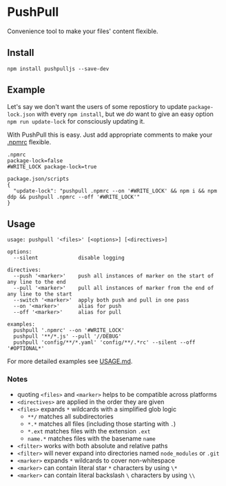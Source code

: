 # PushPull
Convenience tool to make your files' content flexible.

## Install
```
npm install pushpulljs --save-dev
```

## Example
Let's say we don't want the users of some repostiory to update `package-lock.json` with every `npm install`, but we _do_ want to give an easy option `npm run update-lock` for consciously updating it.

With PushPull this is easy. Just add appropriate comments to make your [.npmrc](./.npmrc) flexible.
```
.npmrc
package-lock=false
#WRITE_LOCK package-lock=true

package.json/scripts
{
  "update-lock": "pushpull .npmrc --on '#WRITE_LOCK' && npm i && npm ddp && pushpull .npmrc --off '#WRITE_LOCK'"
}
```

## Usage
```
usage: pushpull '<files>' [<options>] [<directives>]

options:
  --silent             disable logging

directives:
  --push '<marker>'    push all instances of marker on the start of any line to the end
  --pull '<marker>'    pull all instances of marker from the end of any line to the start
  --switch '<marker>'  apply both push and pull in one pass
  --on '<marker>'      alias for push
  --off '<marker>'     alias for pull

examples:
  pushpull '.npmrc' --on '#WRITE_LOCK'
  pushpull '**/*.js' --pull '//DEBUG'
  pushpull 'config/**/*.yaml' 'config/**/.*rc' --silent --off '#OPTIONAL*'

```
For more detailed examples see [USAGE.md](./USAGE.md).

### Notes
* quoting `<files>` and `<marker>` helps to be compatible across platforms
* `<directives>` are applied in the order they are given
* `<files>` expands `*` wildcards with a simplified glob logic
  * `**/` matches all subdirectories
  * `*.*` matches all files (including those starting with `.`)
  * `*.ext` matches files with the extension `.ext`
  * `name.*` matches files with the basename `name`
* `<filter>` works with both absolute and relative paths
* `<filter>` will never expand into directories named `node_modules` or `.git`
* `<marker>` expands `*` wildcards to cover non-whitespace
* `<marker>` can contain literal star `*` characters by using `\*`
* `<marker>` can contain literal backslash `\` characters by using `\\`
